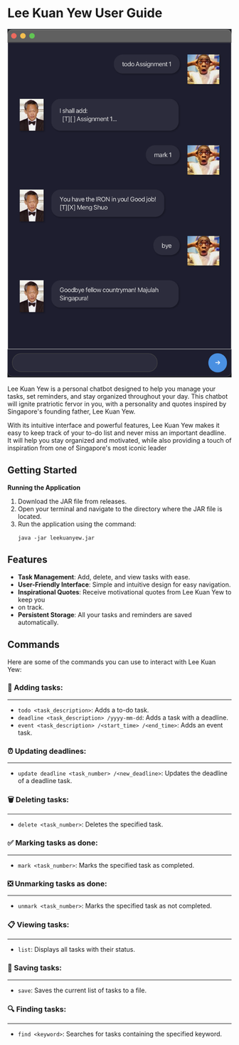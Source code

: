 # Lee Kuan Yew User Guide


![Product Screenshot](Ui.png)

Lee Kuan Yew is a personal chatbot designed to help you manage your tasks, set reminders, and stay organized throughout your day.
This chatbot will ignite pratriotic fervor in you, with a personality and quotes inspired by Singapore's founding father, Lee Kuan Yew.

With its intuitive interface and powerful features, Lee Kuan Yew makes it easy to keep track of your to-do list and never miss an important deadline.
It will help you stay organized and motivated, while also providing a touch of inspiration from one of Singapore's most iconic leader


## Getting Started
**Running the Application**
1. Download the JAR file from releases.
2. Open your terminal and navigate to the directory where the JAR file is located.
3. Run the application using the command: 
    ```
    java -jar leekuanyew.jar
    ```

## Features
- **Task Management**: Add, delete, and view tasks with ease.
- **User-Friendly Interface**: Simple and intuitive design for easy navigation.
- **Inspirational Quotes**: Receive motivational quotes from Lee Kuan Yew to keep you
- on track.
- **Persistent Storage**: All your tasks and reminders are saved automatically.

## Commands
Here are some of the commands you can use to interact with Lee Kuan Yew:

### 📝 Adding tasks:

---
- `todo <task_description>`: Adds a to-do task.
- `deadline <task_description> /yyyy-mm-dd`: Adds a task with a deadline.
- `event <task_description> /<start_time> /<end_time>`: Adds an event task.

### ⏰ Updating deadlines:

---
- `update deadline <task_number> /<new_deadline>`: Updates the deadline of a deadline task.

### 🗑️ Deleting tasks:

---
- `delete <task_number>`: Deletes the specified task.

### ✅ Marking tasks as done:

---
- `mark <task_number>`: Marks the specified task as completed.

### ❎ Unmarking tasks as done:

---
- `unmark <task_number>`: Marks the specified task as not completed.

### 📋 Viewing tasks:

---
- `list`: Displays all tasks with their status.

### 💾 Saving tasks:

---
- `save`: Saves the current list of tasks to a file.

### 🔍 Finding tasks:

---
- `find <keyword>`: Searches for tasks containing the specified keyword.


